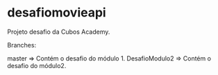 # desafiomovieapi

Projeto desafio da Cubos Academy.

Branches:

master => Contém o desafio do módulo 1.
DesafioModulo2 => Contém o desafio do módulo2.
